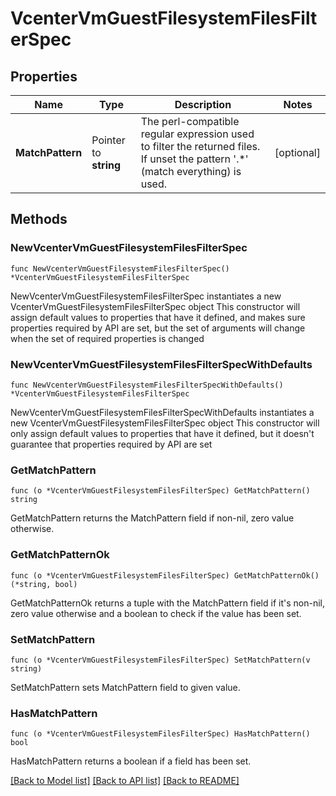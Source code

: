 # VcenterVmGuestFilesystemFilesFilterSpec

## Properties

Name | Type | Description | Notes
------------ | ------------- | ------------- | -------------
**MatchPattern** | Pointer to **string** | The perl-compatible regular expression used to filter the returned files. If unset the pattern &#39;.*&#39; (match everything) is used. | [optional] 

## Methods

### NewVcenterVmGuestFilesystemFilesFilterSpec

`func NewVcenterVmGuestFilesystemFilesFilterSpec() *VcenterVmGuestFilesystemFilesFilterSpec`

NewVcenterVmGuestFilesystemFilesFilterSpec instantiates a new VcenterVmGuestFilesystemFilesFilterSpec object
This constructor will assign default values to properties that have it defined,
and makes sure properties required by API are set, but the set of arguments
will change when the set of required properties is changed

### NewVcenterVmGuestFilesystemFilesFilterSpecWithDefaults

`func NewVcenterVmGuestFilesystemFilesFilterSpecWithDefaults() *VcenterVmGuestFilesystemFilesFilterSpec`

NewVcenterVmGuestFilesystemFilesFilterSpecWithDefaults instantiates a new VcenterVmGuestFilesystemFilesFilterSpec object
This constructor will only assign default values to properties that have it defined,
but it doesn't guarantee that properties required by API are set

### GetMatchPattern

`func (o *VcenterVmGuestFilesystemFilesFilterSpec) GetMatchPattern() string`

GetMatchPattern returns the MatchPattern field if non-nil, zero value otherwise.

### GetMatchPatternOk

`func (o *VcenterVmGuestFilesystemFilesFilterSpec) GetMatchPatternOk() (*string, bool)`

GetMatchPatternOk returns a tuple with the MatchPattern field if it's non-nil, zero value otherwise
and a boolean to check if the value has been set.

### SetMatchPattern

`func (o *VcenterVmGuestFilesystemFilesFilterSpec) SetMatchPattern(v string)`

SetMatchPattern sets MatchPattern field to given value.

### HasMatchPattern

`func (o *VcenterVmGuestFilesystemFilesFilterSpec) HasMatchPattern() bool`

HasMatchPattern returns a boolean if a field has been set.


[[Back to Model list]](../README.md#documentation-for-models) [[Back to API list]](../README.md#documentation-for-api-endpoints) [[Back to README]](../README.md)


